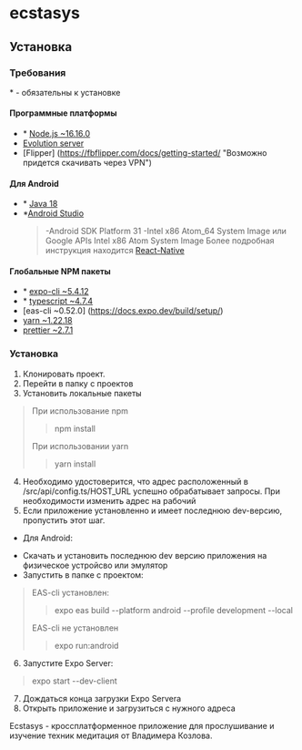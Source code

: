 # ecstasys

## Установка
### Требования
\* - обязательны к установке
#### Программные платформы
- \* [Node.js ~16.16.0](https://nodejs.org/en/)
- [Evolution server](https://github.com/evolution-corporation/EvolutionServer "Необходимо изменить в /src/api/config.ts адрес на внутренний IP адрес машины и порт указаный, который прослушивает Evolution server")
- [Flipper] (https://fbflipper.com/docs/getting-started/ "Возможно придется скачивать через VPN")
#### Для Android
- \* [Java 18](https://www.oracle.com/java/technologies/javase/jdk18-archive-downloads.html)
- *[Android Studio](https://developer.android.com/studio/)
  > -Android SDK Platform 31
  > -Intel x86 Atom_64 System Image или Google APIs Intel x86 Atom System Image
 Более подробная инструкция находится [React-Native](https://reactnative.dev/docs/environment-setup)
 
#### Глобальные NPM пакеты
- \* [expo-cli ~5.4.12](https://docs.expo.dev/workflow/expo-cli/)
- \* [typescript ~4.7.4](https://www.typescriptlang.org/docs/)
- [eas-cli ~0.52.0] (https://docs.expo.dev/build/setup/)
- [yarn ~1.22.18](https://yarnpkg.com/getting-started/install)
- [prettier ~2.7.1](https://prettier.io/)

### Установка
1. Клонировать проект.
2. Перейти в папку с проектов
3. Установить локальные пакеты
  >При использование npm
  >> npm install
  >
  >При использовании yarn
  >> yarn install
  >
4. Необходимо удостоверится, что адрес расположенный в /src/api/config.ts/HOST_URL успешно обрабатывает запросы. При необходимости изменить адрес на рабочий
5. Если приложение установленно и имеет последнюю dev-версию, пропустить этот шаг.
* Для Android: 
 - Скачать и установить последнюю dev версию приложения на физическое устройсво или эмулятор
 - Запустить в папке с проектом:
  > EAS-cli установлен:
  >> expo eas build --platform android --profile development --local
  >
  > EAS-cli не установлен
  >> expo run:android
  >
6. Запустите Expo Server:
  > expo start --dev-client
7. Дождаться конца загрузки Expo Servera
8. Открыть приложение и загрузиться с нужного адреса

Ecstasys - кроссплатформенное приложение для прослушивание и изучение техник медитация от Владимера Козлова. 

